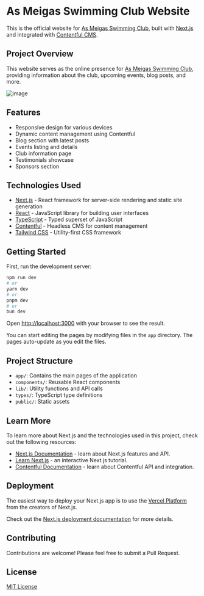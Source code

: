# As Meigas Swimming Club Website

This is the official website for [As Meigas Swimming Club](https://www.asmeigas.es), built with [Next.js](https://nextjs.org) and integrated with [Contentful CMS](https://www.contentful.com/).

## Project Overview

This website serves as the online presence for [As Meigas Swimming Club](https://www.asmeigas.es), providing information about the club, upcoming events, blog posts, and more.

![image](https://github.com/user-attachments/assets/32a014c6-9207-4242-a16c-02d970c6711c)

## Features

- Responsive design for various devices
- Dynamic content management using Contentful
- Blog section with latest posts
- Events listing and details
- Club information page
- Testimonials showcase
- Sponsors section

## Technologies Used

- [Next.js](https://nextjs.org) - React framework for server-side rendering and static site generation
- [React](https://reactjs.org) - JavaScript library for building user interfaces
- [TypeScript](https://www.typescriptlang.org) - Typed superset of JavaScript
- [Contentful](https://www.contentful.com) - Headless CMS for content management
- [Tailwind CSS](https://tailwindcss.com) - Utility-first CSS framework

## Getting Started

First, run the development server:

```bash
npm run dev
# or
yarn dev
# or
pnpm dev
# or
bun dev
```

Open [http://localhost:3000](http://localhost:3000) with your browser to see the result.

You can start editing the pages by modifying files in the `app` directory. The pages auto-update as you edit the files.

## Project Structure

- `app/`: Contains the main pages of the application
- `components/`: Reusable React components
- `lib/`: Utility functions and API calls
- `types/`: TypeScript type definitions
- `public/`: Static assets

## Learn More

To learn more about Next.js and the technologies used in this project, check out the following resources:

- [Next.js Documentation](https://nextjs.org/docs) - learn about Next.js features and API.
- [Learn Next.js](https://nextjs.org/learn) - an interactive Next.js tutorial.
- [Contentful Documentation](https://www.contentful.com/developers/docs/) - learn about Contentful API and integration.

## Deployment

The easiest way to deploy your Next.js app is to use the [Vercel Platform](https://vercel.com/new?utm_medium=default-template&filter=next.js&utm_source=create-next-app&utm_campaign=create-next-app-readme) from the creators of Next.js.

Check out the [Next.js deployment documentation](https://nextjs.org/docs/app/building-your-application/deploying) for more details.

## Contributing

Contributions are welcome! Please feel free to submit a Pull Request.

## License

[MIT License](LICENSE)
